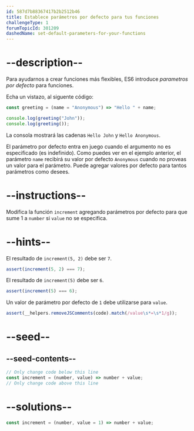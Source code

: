 ```yaml
---
id: 587d7b88367417b2b2512b46
title: Establece parámetros por defecto para tus funciones
challengeType: 1
forumTopicId: 301209
dashedName: set-default-parameters-for-your-functions
---
```


# --description--

Para ayudarnos a crear funciones más flexibles, ES6 introduce <dfn>parametros por defecto</dfn> para funciones.

Echa un vistazo, al siguente código:

```js
const greeting = (name = "Anonymous") => "Hello " + name;

console.log(greeting("John"));
console.log(greeting());
```

La consola mostrará las cadenas `Hello John` y `Hello Anonymous`.

El parámetro por defecto entra en juego cuando el argumento no es especificado (es indefinido). Como puedes ver en el ejemplo anterior, el parámetro `name` recibirá su valor por defecto `Anonymous` cuando no proveas un valor para el parámetro. Puede agregar valores por defecto para tantos parámetros como desees.

# --instructions--

Modifica la función `increment` agregando parámetros por defecto para que sume 1 a `number` si `value` no se especifica.

# --hints--

El resultado de `increment(5, 2)` debe ser `7`.

```js
assert(increment(5, 2) === 7);
```

El resultado de `increment(5)` debe ser `6`.

```js
assert(increment(5) === 6);
```

Un valor de parámetro por defecto de `1` debe utilizarse para `value`.

```js
assert(__helpers.removeJSComments(code).match(/value\s*=\s*1/g));
```

# --seed--

## --seed-contents--

```js
// Only change code below this line
const increment = (number, value) => number + value;
// Only change code above this line
```

# --solutions--

```js
const increment = (number, value = 1) => number + value;
```
